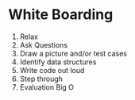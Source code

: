 White Boarding
===

1. Relax
1. Ask Questions
1. Draw a picture and/or test cases
1. Identify data structures
1. Write code out loud
1. Step through
1. Evaluation Big O